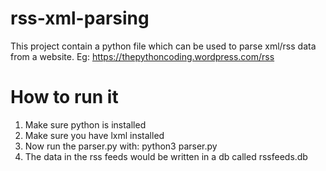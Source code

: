 # rss-xml-parsing
This project contain a python file which can be used to parse xml/rss data from a website. Eg: https://thepythoncoding.wordpress.com/rss

# How to run it
1. Make sure python is installed
2. Make sure you have lxml installed
3. Now run the parser.py with: python3 parser.py
4. The data in the rss feeds would be written in a db called rssfeeds.db
